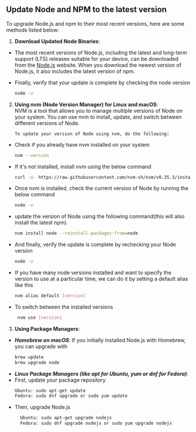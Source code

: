 ## Update Node and NPM to the latest version

To upgrade Node.js and npm to their most recent versions, here are some methods listed below:

1. **Download Updated Node Binaries**:

- The most recent versions of Node.js, including the latest and long-term support (LTS) releases suitable for your device, can be downloaded from the [Node.js](https://nodejs.org/en/) website. When you download the newest version of Node.js, it also includes the latest version of npm.

- Finally, verify that your update is complete by checking the node version

  ```bash
  node -v
  ```

2.  **Using nvm (Node Version Manager) for Linux and macOS**:  
    NVM is a tool that allows you to manage multiple versions of Node on your system. You can use nvm to install, update, and switch between different versions of Node.

        To update your version of Node using nvm, do the following:

- Check if you already have nvm installed on your system

  ```bash
  nvm --version
  ```

- If it's not installed, install nvm using the below command

  ```bash
  curl -o- https://raw.githubusercontent.com/nvm-sh/nvm/v0.35.3/install.sh | bash
  ```

- Once nvm is installed, check the current version of Node by running the below command

  ```bash
  node -v
  ```

- update the version of Node using the following command(this will also install the latest npm)

  ```bash
  nvm install node --reinstall-packages-from=node
  ```

- And finally, verify the update is complete by rechecking your Node version

  ```bash
  node -v
  ```

- If you have many node versions installed and want to specify the version to use at a particular time, we can do it by setting a default alias like this

  ```bash
  nvm alias default [version]
  ```

- To switch between the installed versions

  ```bash
   nvm use [version]
  ```

3. **Using Package Managers**:

- **_Homebrew on macOS_**:
  If you initially installed Node.js with Homebrew, you can upgrade with
  ```bash
  brew update
  brew upgrade node
  ```
- **_Linux Package Managers (like apt for Ubuntu, yum or dnf for Fedora)_**:
- First, update your package repository
  ```bash
  Ubuntu: sudo apt-get update
  Fedora: sudo dnf upgrade or sudo yum update
  ```
- Then, upgrade Node.js
  ```bash
    Ubuntu: sudo apt-get upgrade nodejs
    Fedora: sudo dnf upgrade nodejs or sudo yum upgrade nodejs
  ```

